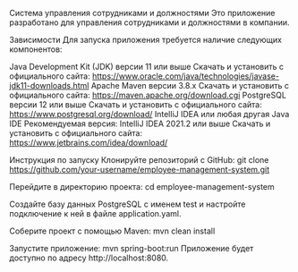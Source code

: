 Система управления сотрудниками и должностями
Это приложение разработано для управления сотрудниками и должностями в компании.

Зависимости
Для запуска приложения требуется наличие следующих компонентов:

Java Development Kit (JDK) версии 11 или выше
Скачать и установить с официального сайта: https://www.oracle.com/java/technologies/javase-jdk11-downloads.html
Apache Maven версии 3.8.x
Скачать и установить с официального сайта: https://maven.apache.org/download.cgi
PostgreSQL версии 12 или выше
Скачать и установить с официального сайта: https://www.postgresql.org/download/
IntelliJ IDEA или любая другая Java IDE
Рекомендуемая версия: IntelliJ IDEA 2021.2 или выше
Скачать и установить с официального сайта: https://www.jetbrains.com/idea/download/


Инструкция по запуску
Клонируйте репозиторий с GitHub:
git clone https://github.com/your-username/employee-management-system.git

Перейдите в директорию проекта:
cd employee-management-system

Создайте базу данных PostgreSQL с именем test и настройте подключение к ней в файле application.yaml.

Соберите проект с помощью Maven:
mvn clean install

Запустите приложение:
mvn spring-boot:run
Приложение будет доступно по адресу http://localhost:8080.
